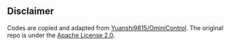 ## Disclaimer

Codes are copied and adapted from [Yuanshi9815/OminiControl](https://github.com/Yuanshi9815/OminiControl).
The original repo is under the [Apache License 2.0](https://github.com/Yuanshi9815/OminiControl/blob/main/LICENSE).
